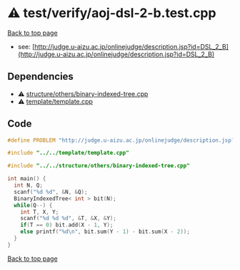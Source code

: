 <!-- mathjax config similar to math.stackexchange -->
<script type="text/javascript" async
  src="https://cdnjs.cloudflare.com/ajax/libs/mathjax/2.7.5/MathJax.js?config=TeX-MML-AM_CHTML">
</script>
<script type="text/x-mathjax-config">
  MathJax.Hub.Config({
    TeX: { equationNumbers: { autoNumber: "AMS" }},
    tex2jax: {
      inlineMath: [ ['$','$'] ],
      processEscapes: true
    },
    "HTML-CSS": { matchFontHeight: false },
    displayAlign: "left",
    displayIndent: "2em"
  });
</script>

<script type="text/javascript" src="https://cdnjs.cloudflare.com/ajax/libs/jquery/3.4.1/jquery.min.js"></script>
<script src="https://cdn.jsdelivr.net/npm/jquery-balloon-js@1.1.2/jquery.balloon.min.js" integrity="sha256-ZEYs9VrgAeNuPvs15E39OsyOJaIkXEEt10fzxJ20+2I=" crossorigin="anonymous"></script>
<script type="text/javascript" src="../../../assets/js/copy-button.js"></script>
<link rel="stylesheet" href="../../../assets/css/copy-button.css" />


# :warning: test/verify/aoj-dsl-2-b.test.cpp


[Back to top page](../../../index.html)

* see: [http://judge.u-aizu.ac.jp/onlinejudge/description.jsp?id=DSL_2_B](http://judge.u-aizu.ac.jp/onlinejudge/description.jsp?id=DSL_2_B)


## Dependencies
* :warning: [structure/others/binary-indexed-tree.cpp](../../../library/structure/others/binary-indexed-tree.cpp.html)
* :warning: [template/template.cpp](../../../library/template/template.cpp.html)


## Code
```cpp
#define PROBLEM "http://judge.u-aizu.ac.jp/onlinejudge/description.jsp?id=DSL_2_B"

#include "../../template/template.cpp"

#include "../../structure/others/binary-indexed-tree.cpp"

int main() {
  int N, Q;
  scanf("%d %d", &N, &Q);
  BinaryIndexedTree< int > bit(N);
  while(Q--) {
    int T, X, Y;
    scanf("%d %d %d", &T, &X, &Y);
    if(T == 0) bit.add(X - 1, Y);
    else printf("%d\n", bit.sum(Y - 1) - bit.sum(X - 2));
  }
}

```

[Back to top page](../../../index.html)

